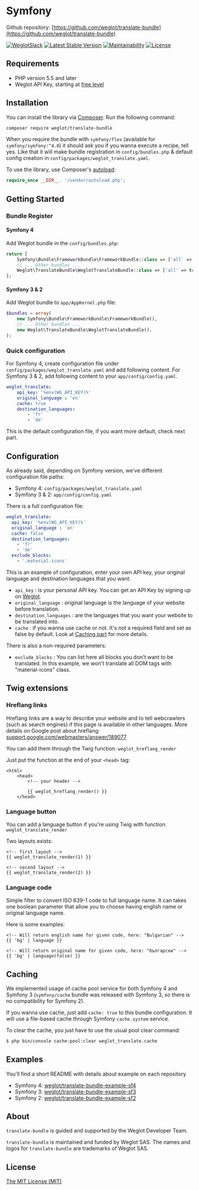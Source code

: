 # Symfony

Github repository: [https://github.com/weglot/translate-bundle](https://github.com/weglot/translate-bundle)

[![WeglotSlack](https://camo.githubusercontent.com/457f046a2d43d9c73260618a0cb55c6dd85f9a6c/68747470733a2f2f7765676c6f742d636f6d6d756e6974792e6e6f772e73682f62616467652e737667)](https://weglot-community.now.sh/) [![Latest Stable Version](https://camo.githubusercontent.com/767618fa6cfb228d7053b2dbeb7be4513a846e23/68747470733a2f2f706f7365722e707567782e6f72672f7765676c6f742f7472616e736c6174652d62756e646c652f762f737461626c65)](https://packagist.org/packages/weglot/translate-bundle) [![Maintainability](https://camo.githubusercontent.com/1a65f54fd56ea33a3426ab08b43d2c234c0c9872/68747470733a2f2f6170692e636f6465636c696d6174652e636f6d2f76312f6261646765732f62313738356431653932323538363966336461302f6d61696e7461696e6162696c697479)](https://codeclimate.com/github/weglot/translate-bundle/maintainability) [![License](https://camo.githubusercontent.com/caf896c9ab5fb404800617b2e99017d19ff413ec/68747470733a2f2f706f7365722e707567782e6f72672f7765676c6f742f7472616e736c6174652d62756e646c652f6c6963656e7365)](https://packagist.org/packages/weglot/translate-bundle)

## Requirements

* PHP version 5.5 and later
* Weglot API Key, starting at [free level](https://dashboard.weglot.com/register?origin=8)

## Installation

You can install the library via [Composer](https://getcomposer.org/). Run the following command:

```bash
composer require weglot/translate-bundle
```

When you require the bundle with `symfony/flex` \(available for `symfony/symfony:^4.0`\) it should ask you if you wanna execute a recipe, tell yes. Like that it will make bundle registration in `config/bundles.php` & default config creation in `config/packages/weglot_translate.yaml`.

To use the library, use Composer's [autoload](https://getcomposer.org/doc/01-basic-usage.md#autoloading):

```php
require_once __DIR__. '/vendor/autoload.php';
```

## Getting Started

### Bundle Register

#### **Symfony 4**

Add Weglot bundle in the `config/bundles.php`:

```php
return [
    Symfony\Bundle\FrameworkBundle\FrameworkBundle::class => ['all' => true],
    // ... Other bundles ...
    Weglot\TranslateBundle\WeglotTranslateBundle::class => ['all' => true],
];
```

#### **Symfony 3 & 2**

Add Weglot bundle to `app/AppKernel.php` file:

```php
$bundles = array(
    new Symfony\Bundle\FrameworkBundle\FrameworkBundle(),
    // ... Other bundles ...
    new Weglot\TranslateBundle\WeglotTranslateBundle(),
);
```

### Quick configuration

For Symfony 4, create configuration file under `config/packages/weglot_translate.yaml` and add following content. For Symfony 3 & 2, add following content to your `app/config/config.yaml`.

```yaml
weglot_translate:
    api_key: '%env(WG_API_KEY)%'
    original_language : 'en'
    cache: true
    destination_languages:
        - 'fr'
        - 'de'
```

This is the default configuration file, if you want more default, check next part.

## Configuration

As already said, depending on Symfony version, we've different configuration file paths:

* Symfony 4: `config/packages/weglot_translate.yaml`
* Symfony 3 & 2: `app/config/config.yaml`

There is a full configuration file:

```yaml
weglot_translate:
  api_key: '%env(WG_API_KEY)%'
  original_language : 'en'
  cache: false
  destination_languages:
    - 'fr'
    - 'de'
  exclude_blocks:
    - '.material-icons'
```

This is an example of configuration, enter your own API key, your original language and destination languages that you want.

* `api_key` : is your personal API key. You can get an API Key by signing up on [Weglot](https://dashboard.weglot.com/register?origin=8).
* `original_language` : original language is the language of your website before translation.
* `destination_languages` : are the languages that you want your website to be translated into.
* `cache` : if you wanna use cache or not. It's not a required field and set as false by default. Look at [Caching part](https://github.com/weglot/translate-bundle#caching) for more details.

There is also a non-required parameters:

* `exclude_blocks` : You can list here all blocks you don't want to be translated. In this example, we won't translate all DOM tags with "material-icons" class.

## Twig extensions

### Hreflang links

Hreflang links are a way to describe your website and to tell webcrawlers \(such as search engines\) if this page is available in other languages. More details on Google post about hreflang: [support.google.com/webmasters/answer/189077](https://support.google.com/webmasters/answer/189077)

You can add them through the Twig function: `weglot_hreflang_render`

Just put the function at the end of your `<head>` tag:

```markup
<html>
    <head>
        <!-- your header -->

        {{ weglot_hreflang_render() }}
    </head>
```

### Language button

You can add a language button if you're using Twig with function: `weglot_translate_render`

Two layouts exists:

```markup
<!-- first layout -->
{{ weglot_translate_render(1) }}

<!-- second layout -->
{{ weglot_translate_render(2) }}
```

### Language code

Simple filter to convert ISO 639-1 code to full language name. It can takes one boolean parameter that allow you to choose having english name or original language name.

Here is some examples:

```markup
<!-- Will return english name for given code, here: "Bulgarian" -->
{{ 'bg' | language }}

<!-- Will return original name for given code, here: "български" -->
{{ 'bg' | language(false) }}
```

## Caching

We implemented usage of cache pool service for both Symfony 4 and Symfony 3 \(`symfony/cache` bundle was released with Symfony 3, so there is no compatibility for Symfony 2\).

If you wanna use cache, just add `cache: true` to this bundle configuration. It will use a file-based cache through Symfony `cache.system` service.

To clear the cache, you just have to use the usual pool clear command:

```bash
$ php bin/console cache:pool:clear weglot_translate.cache
```

## Examples

You'll find a short README with details about example on each repository

* Symfony 4: [weglot/translate-bundle-example-sf4](https://github.com/weglot/translate-bundle-example-sf4)
* Symfony 3: [weglot/translate-bundle-example-sf3](https://github.com/weglot/translate-bundle-example-sf3)
* Symfony 2: [weglot/translate-bundle-example-sf2](https://github.com/weglot/translate-bundle-example-sf2)

## About

`translate-bundle` is guided and supported by the Weglot Developer Team.

`translate-bundle` is maintained and funded by Weglot SAS. The names and logos for `translate-bundle` are trademarks of Weglot SAS.

## License

[The MIT License \(MIT\)](https://github.com/weglot/translate-bundle/blob/develop/LICENSE.txt)

